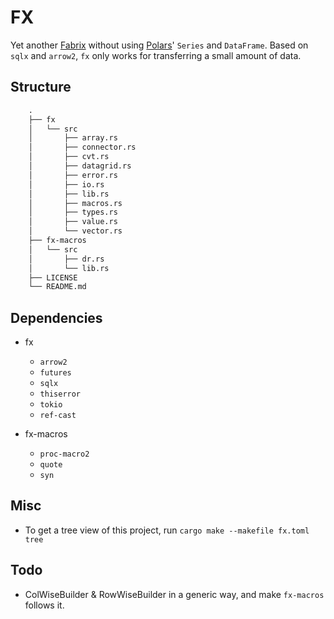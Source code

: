 # FX

Yet another [Fabrix](https://github.com/Jacobbishopxy/fabrix) without using [Polars](https://github.com/pola-rs/polars)' `Series` and `DataFrame`. Based on `sqlx` and `arrow2`, `fx` only works for transferring a small amount of data.

## Structure

```txt
    .
    ├── fx
    │   └── src
    │       ├── array.rs
    │       ├── connector.rs
    │       ├── cvt.rs
    │       ├── datagrid.rs
    │       ├── error.rs
    │       ├── io.rs
    │       ├── lib.rs
    │       ├── macros.rs
    │       ├── types.rs
    │       ├── value.rs
    │       └── vector.rs
    ├── fx-macros
    │   └── src
    │       ├── dr.rs
    │       └── lib.rs
    ├── LICENSE
    └── README.md
```

## Dependencies

- fx

  - `arrow2`
  - `futures`
  - `sqlx`
  - `thiserror`
  - `tokio`
  - `ref-cast`

- fx-macros

  - `proc-macro2`
  - `quote`
  - `syn`

## Misc

- To get a tree view of this project, run `cargo make --makefile fx.toml tree`

## Todo

- ColWiseBuilder & RowWiseBuilder in a generic way, and make `fx-macros` follows it.

